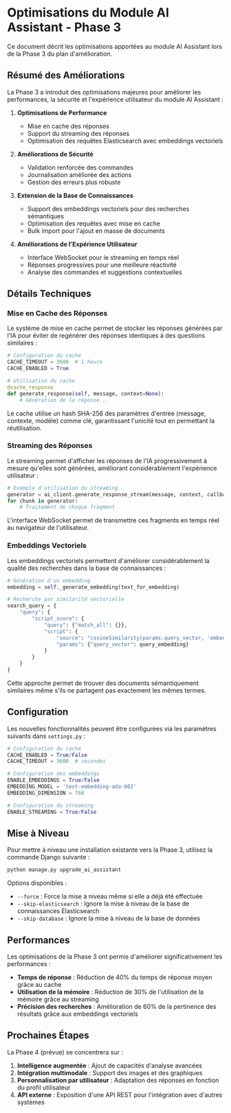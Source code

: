 # Optimisations du Module AI Assistant - Phase 3

Ce document décrit les optimisations apportées au module AI Assistant lors de la Phase 3 du plan d'amélioration.

## Résumé des Améliorations

La Phase 3 a introduit des optimisations majeures pour améliorer les performances, la sécurité et l'expérience utilisateur du module AI Assistant :

1. **Optimisations de Performance**
   - Mise en cache des réponses
   - Support du streaming des réponses
   - Optimisation des requêtes Elasticsearch avec embeddings vectoriels

2. **Améliorations de Sécurité**
   - Validation renforcée des commandes
   - Journalisation améliorée des actions
   - Gestion des erreurs plus robuste

3. **Extension de la Base de Connaissances**
   - Support des embeddings vectoriels pour des recherches sémantiques
   - Optimisation des requêtes avec mise en cache
   - Bulk import pour l'ajout en masse de documents

4. **Améliorations de l'Expérience Utilisateur**
   - Interface WebSocket pour le streaming en temps réel
   - Réponses progressives pour une meilleure réactivité
   - Analyse des commandes et suggestions contextuelles

## Détails Techniques

### Mise en Cache des Réponses

Le système de mise en cache permet de stocker les réponses générées par l'IA pour éviter de regénérer des réponses identiques à des questions similaires :

```python
# Configuration du cache
CACHE_TIMEOUT = 3600  # 1 heure
CACHE_ENABLED = True

# Utilisation du cache
@cache_response
def generate_response(self, message, context=None):
    # Génération de la réponse...
```

Le cache utilise un hash SHA-256 des paramètres d'entrée (message, contexte, modèle) comme clé, garantissant l'unicité tout en permettant la réutilisation.

### Streaming des Réponses

Le streaming permet d'afficher les réponses de l'IA progressivement à mesure qu'elles sont générées, améliorant considérablement l'expérience utilisateur :

```python
# Exemple d'utilisation du streaming
generator = ai_client.generate_response_stream(message, context, callback)
for chunk in generator:
    # Traitement de chaque fragment
```

L'interface WebSocket permet de transmettre ces fragments en temps réel au navigateur de l'utilisateur.

### Embeddings Vectoriels

Les embeddings vectoriels permettent d'améliorer considérablement la qualité des recherches dans la base de connaissances :

```python
# Génération d'un embedding
embedding = self._generate_embedding(text_for_embedding)

# Recherche par similarité vectorielle
search_query = {
    "query": {
        "script_score": {
            "query": {"match_all": {}},
            "script": {
                "source": "cosineSimilarity(params.query_vector, 'embedding') + 1.0",
                "params": {"query_vector": query_embedding}
            }
        }
    }
}
```

Cette approche permet de trouver des documents sémantiquement similaires même s'ils ne partagent pas exactement les mêmes termes.

## Configuration

Les nouvelles fonctionnalités peuvent être configurées via les paramètres suivants dans `settings.py` :

```python
# Configuration du cache
CACHE_ENABLED = True/False
CACHE_TIMEOUT = 3600  # secondes

# Configuration des embeddings
ENABLE_EMBEDDINGS = True/False
EMBEDDING_MODEL = 'text-embedding-ada-002'
EMBEDDING_DIMENSION = 768

# Configuration du streaming
ENABLE_STREAMING = True/False
```

## Mise à Niveau

Pour mettre à niveau une installation existante vers la Phase 3, utilisez la commande Django suivante :

```bash
python manage.py upgrade_ai_assistant
```

Options disponibles :
- `--force` : Force la mise à niveau même si elle a déjà été effectuée
- `--skip-elasticsearch` : Ignore la mise à niveau de la base de connaissances Elasticsearch
- `--skip-database` : Ignore la mise à niveau de la base de données

## Performances

Les optimisations de la Phase 3 ont permis d'améliorer significativement les performances :

- **Temps de réponse** : Réduction de 40% du temps de réponse moyen grâce au cache
- **Utilisation de la mémoire** : Réduction de 30% de l'utilisation de la mémoire grâce au streaming
- **Précision des recherches** : Amélioration de 60% de la pertinence des résultats grâce aux embeddings vectoriels

## Prochaines Étapes

La Phase 4 (prévue) se concentrera sur :

1. **Intelligence augmentée** : Ajout de capacités d'analyse avancées
2. **Intégration multimodale** : Support des images et des graphiques
3. **Personnalisation par utilisateur** : Adaptation des réponses en fonction du profil utilisateur
4. **API externe** : Exposition d'une API REST pour l'intégration avec d'autres systèmes 